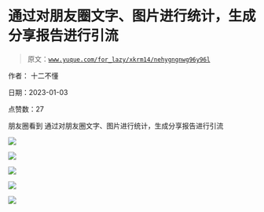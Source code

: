 # 通过对朋友圈文字、图片进行统计，生成分享报告进行引流

> 原文：[`www.yuque.com/for_lazy/xkrm14/nehygngnwg96y96l`](https://www.yuque.com/for_lazy/xkrm14/nehygngnwg96y96l)

作者： 十二不懂 

日期：2023-01-03 

点赞数：27 

朋友圈看到 通过对朋友圈文字、图片进行统计，生成分享报告进行引流 

![](img/6684cd3d1d7a12f9521f3e7d7beb1050.png)  

![](img/5532da9dbb405aedbb58f2648b089fd2.png) 

![](img/bbcc324577c6a9472e235ed3c9c23cad.png) 

![](img/0be2b18aedbcb664d8699bad9043bf03.png) 

![](img/0278a1fa7aa0def70467c63c780d3916.png) 

